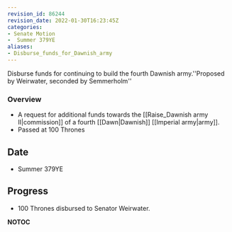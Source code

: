 ```yaml
---
revision_id: 86244
revision_date: 2022-01-30T16:23:45Z
categories:
- Senate Motion
-  Summer 379YE
aliases:
- Disburse_funds_for_Dawnish_army
---
```


Disburse funds for continuing to build the fourth Dawnish army.''Proposed by Weirwater, seconded by Semmerholm''

### Overview
* A request for additional funds towards the [[Raise_Dawnish army II|commission]] of a fourth [[Dawn|Dawnish]] [[Imperial army|army]].
* Passed at 100 Thrones

## Date
* Summer 379YE

## Progress
* 100 Thrones disbursed to Senator Weirwater.



__NOTOC__